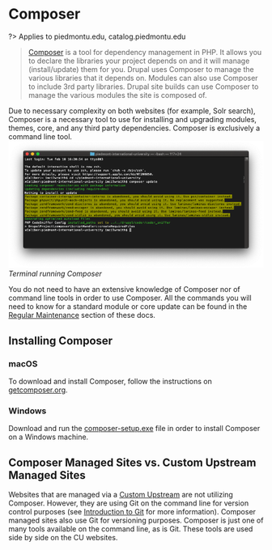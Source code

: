 # Composer
?> Applies to piedmontu.edu, catalog.piedmontu.edu

>  [Composer](https://getcomposer.org/)  is a tool for dependency management in PHP. It allows you to declare the libraries your project depends on and it will manage (install/update) them for you. Drupal uses Composer to manage the various libraries that it depends on. Modules can also use Composer to include 3rd party libraries. Drupal site builds can use Composer to manage the various modules the site is composed of.  

Due to necessary complexity on both websites (for example, Solr search), Composer is a necessary tool to use for installing and upgrading modules, themes, core, and any third party dependencies. Composer is exclusively a command line tool.
![](composer/Screen%20Shot%202020-02-19%20at%208.51.43%20AM.png)
*Terminal running Composer*

You do not need to have an extensive knowledge of Composer nor of command line tools in order to use Composer. All the commands you will need to know for a standard module or core update can be found in the [Regular Maintenance](/regular-maintenance?id=composer-managed-sites) section of these docs.

## Installing Composer
### macOS
To download and install Composer, follow the instructions on [getcomposer.org](https://getcomposer.org/download/). 
### Windows
Download and run the [composer-setup.exe](https://getcomposer.org/doc/00-intro.md#installation-windows) file in order to install Composer on a Windows machine.

## Composer Managed Sites vs. Custom Upstream Managed Sites
Websites that are managed via a [Custom Upstream](/custom-upstreams) are not utilizing Composer. However, they are using Git on the command line for version control purposes (see [Introduction to Git](/introduction-to-git) for more information). Composer managed sites also use Git for versioning purposes.
Composer is just one of many tools available on the command line, as is Git. These tools are used side by side on the CU websites.